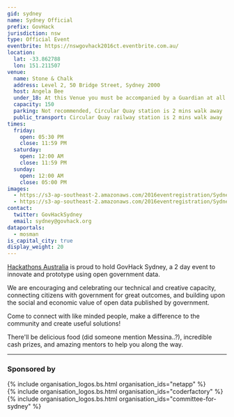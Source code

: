 ```yaml
---
gid: sydney
name: Sydney Official
prefix: GovHack
jurisdiction: nsw
type: Official Event
eventbrite: https://nswgovhack2016ct.eventbrite.com.au/
location:
  lat: -33.862788
  lon: 151.211507
venue:
  name: Stone & Chalk
  address: Level 2, 50 Bridge Street, Sydney 2000
  host: Angela Bee
  under_18: At this Venue you must be accompanied by a Guardian at all times
  capacity: 150
  parking: Not recommended, Circular Quay station is 2 mins walk away
  public_transport: Circular Quay railway station is 2 mins walk away
times:
  friday:
    open: 05:30 PM
    close: 11:59 PM
  saturday:
    open: 12:00 AM
    close: 11:59 PM
  sunday:
    open: 12:00 AM
    close: 05:00 PM
images:
  - https://s3-ap-southeast-2.amazonaws.com/2016eventregistration/Sydney-nsw/Stone+and+CHalk.png
  - https://s3-ap-southeast-2.amazonaws.com/2016eventregistration/Sydney-nsw/HA%23hackaus.png
contact:
  twitter: GovHackSydney
  email: sydney@govhack.org
dataportals:
  - mosman
is_capital_city: true
display_weight: 20
---
```


[Hackathons Australia](http://www.hackathonsaustralia.com) is proud to hold GovHack Sydney, a 2 day event to innovate and prototype using open government data. 

We are encouraging and celebrating our technical and creative capacity, connecting citizens with government for great outcomes, and building upon the social and economic value of open data published by government.

Come to connect with like minded people, make a difference to the community and create useful solutions!

There'll be delicious food (did someone mention Messina..?), incredible cash prizes, and amazing mentors to help you along the way. 

---

### Sponsored by
<div class="row">
  <div class="col-md-4 col-xs-12">{% include organisation_logos.bs.html organisation_ids="netapp" %}</div>
  <div class="col-md-4 col-xs-12">{% include organisation_logos.bs.html organisation_ids="coderfactory" %}</div>
  <div class="col-md-4 col-xs-12">{% include organisation_logos.bs.html organisation_ids="committee-for-sydney" %}</div>
</div>

